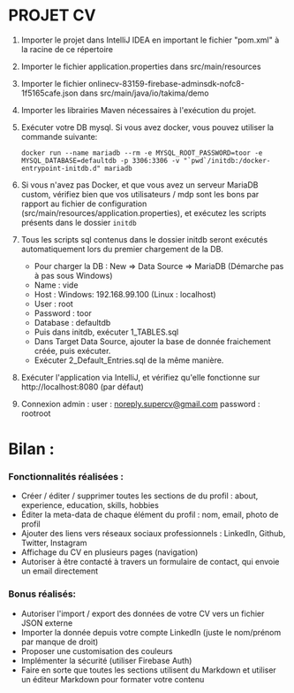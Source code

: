 # PROJET CV 

1) Importer le projet dans IntelliJ IDEA en important le fichier "pom.xml" à la racine de ce répertoire

2) Importer le fichier application.properties dans src/main/resources

3) Importer le fichier onlinecv-83159-firebase-adminsdk-nofc8-1f5165cafe.json dans src/main/java/io/takima/demo

4) Importer les librairies Maven nécessaires à l'exécution du projet.

5) Exécuter votre DB mysql. Si vous avez docker, vous pouvez utiliser la commande suivante:
    ```
    docker run --name mariadb --rm -e MYSQL_ROOT_PASSWORD=toor -e MYSQL_DATABASE=defaultdb -p 3306:3306 -v "`pwd`/initdb:/docker-entrypoint-initdb.d" mariadb
    ```
6) Si vous n'avez pas Docker, et que vous avez un serveur MariaDB custom, vérifiez bien que vos utilisateurs / mdp sont les bons par rapport au fichier de configuration (src/main/resources/application.properties), et exécutez les scripts présents dans le dossier `initdb`

7) Tous les scripts sql contenus dans le dossier initdb seront exécutés automatiquement lors du premier chargement de la DB. 
    - Pour charger la DB : New => Data Source => MariaDB
(Démarche pas à pas sous Windows)
    - Name : vide
    - Host : Windows: 192.168.99.100 (Linux : localhost)
    - User : root
    - Password : toor
    - Database : defaultdb
    - Puis dans initdb, exécuter 1_TABLES.sql
    - Dans Target Data Source, ajouter la base de donnée fraichement créée, puis exécuter.
    - Exécuter 2_Default_Entries.sql de la même manière.

8) Exécuter l'application via IntelliJ, et vérifiez qu'elle fonctionne sur http://localhost:8080 (par défaut)

9) Connexion admin : user : noreply.supercv@gmail.com
password : rootroot

# Bilan : 

### Fonctionnalités réalisées :
- Créer / éditer / supprimer toutes les sections de du profil : about, experience, education, skills, hobbies
- Éditer la meta-data de chaque élément du profil : nom, email, photo de profil
- Ajouter des liens vers réseaux sociaux professionnels : LinkedIn, Github, Twitter, Instagram
- Affichage du CV en plusieurs pages (navigation)
- Autoriser à être contacté à travers un formulaire de contact, qui envoie un email directement

### Bonus réalisés:
- Autoriser l'import / export des données de votre CV vers un fichier JSON externe
- Importer la donnée depuis votre compte LinkedIn (juste le nom/prénom par manque de droit)
- Proposer une customisation des couleurs 
- Implémenter la sécurité (utiliser Firebase Auth)
- Faire en sorte que toutes les sections utilisent du Markdown et utiliser un éditeur Markdown pour formater votre contenu
